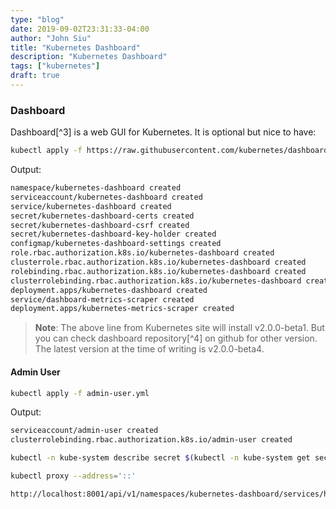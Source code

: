 ```yaml
---
type: "blog"
date: 2019-09-02T23:31:33-04:00
author: "John Siu"
title: "Kubernetes Dashboard"
description: "Kubernetes Dashboard"
tags: ["kubernetes"]
draft: true
---
```

<!--more-->
### Dashboard

Dashboard[^3] is a web GUI for Kubernetes. It is optional but nice to have:

```sh
kubectl apply -f https://raw.githubusercontent.com/kubernetes/dashboard/v2.0.0-beta1/aio/deploy/recommended.yaml
```

Output:

```sh
namespace/kubernetes-dashboard created
serviceaccount/kubernetes-dashboard created
service/kubernetes-dashboard created
secret/kubernetes-dashboard-certs created
secret/kubernetes-dashboard-csrf created
secret/kubernetes-dashboard-key-holder created
configmap/kubernetes-dashboard-settings created
role.rbac.authorization.k8s.io/kubernetes-dashboard created
clusterrole.rbac.authorization.k8s.io/kubernetes-dashboard created
rolebinding.rbac.authorization.k8s.io/kubernetes-dashboard created
clusterrolebinding.rbac.authorization.k8s.io/kubernetes-dashboard created
deployment.apps/kubernetes-dashboard created
service/dashboard-metrics-scraper created
deployment.apps/kubernetes-metrics-scraper created
```

> __Note__: The above line from Kubernetes site will install v2.0.0-beta1. But you can check dashboard repository[^4] on github for other version. The latest version at the time of writing is v2.0.0-beta4.

#### Admin User

```sh
kubectl apply -f admin-user.yml
```

Output:

```sh
serviceaccount/admin-user created
clusterrolebinding.rbac.authorization.k8s.io/admin-user created
```

```sh
kubectl -n kube-system describe secret $(kubectl -n kube-system get secret | grep admin-user | awk '{print $1}')
```

```sh
kubectl proxy --address='::'
```

```sh
http://localhost:8001/api/v1/namespaces/kubernetes-dashboard/services/https:kubernetes-dashboard:/proxy/
```

